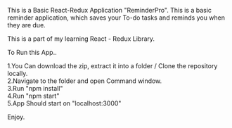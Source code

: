 This is a Basic React-Redux Application "ReminderPro".
This is a basic reminder application, which saves your To-do tasks and reminds you when they are due.

This is a part of my learning React - Redux Library.

To Run this App..

1.You Can download the zip, extract it into a folder / Clone the repository locally. <br>
2.Navigate to the folder and open Command window. <br>
3.Run "npm install" <br>
4.Run "npm start" <br>
5.App Should start on "localhost:3000" <br>

Enjoy.